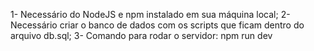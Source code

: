 1- Necessário do NodeJS e npm instalado em sua máquina local; 
2- Necessário criar o banco de dados com os scripts que ficam dentro do arquivo db.sql;
3- Comando para rodar o servidor: npm run dev
